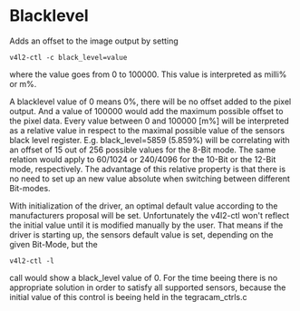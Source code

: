# Blacklevel
Adds an offset to the image output by setting
```
v4l2-ctl -c black_level=value
```
where the value goes from 0 to 100000. This value is interpreted as milli% or m%.

A blacklevel value of 0 means 0%, there will be no offset added to the pixel output.
And a value of 100000 would add the maximum possible offset to the pixel data.
Every value between 0 and 100000 [m%] will be interpreted as a relative value in respect
to the maximal possible value of the sensors black level register. 
E.g. black_level=5859 (5.859%) will be correlating with an offset of 15 out of 256 possible
values for the 8-Bit mode. The same relation would apply to 60/1024 or 240/4096 for the 
10-Bit or the 12-Bit mode, respectively. The advantage of this relative property is that 
there is no need to set up an new value absolute when switching between different Bit-modes.

With initialization of the driver, an optimal default value according to the manufacturers
proposal will be set. Unfortunately the v4l2-ctl won't reflect the initial value until it 
is modified manually by the user. That means if the driver is starting up, the sensors 
default value is set, depending on the given Bit-Mode, but the
```
v4l2-ctl -l
```
call would show a black_level value of 0. For the time beeing there is no appropriate solution
in order to satisfy all supported sensors, because the initial value of this control is beeing
held in the tegracam_ctrls.c

